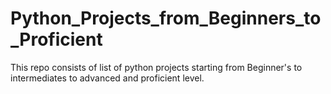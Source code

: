 # Python_Projects_from_Beginners_to_Proficient
This repo consists of list of python projects starting from Beginner's to intermediates to advanced and proficient level.  
